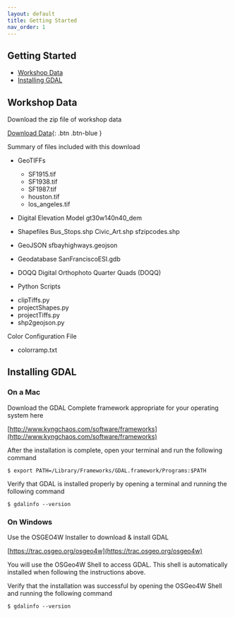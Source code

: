 ```yaml
---
layout: default
title: Getting Started
nav_order: 1
---
```


## Getting Started

* [Workshop Data](#workshop-data)
* [Installing GDAL](#installing-gdal)

## Workshop Data

Download the zip file of workshop data

[Download Data](../data/us-national-parks.geojson){: .btn .btn-blue }

Summary of files included with this download

* GeoTIFFs
  - SF1915.tif
  - SF1938.tif
  - SF1987.tif
  - houston.tif
  - los_angeles.tif

* Digital Elevation Model
  gt30w140n40_dem

* Shapefiles
  Bus_Stops.shp
  Civic_Art.shp
  sfzipcodes.shp

* GeoJSON
  sfbayhighways.geojson

 * Geodatabase
 SanFranciscoESI.gdb

 * DOQQ
 Digital Orthophoto Quarter Quads (DOQQ)
 
 * Python Scripts
- clipTiffs.py
- projectShapes.py
- projectTiffs.py
- shp2geojson.py

Color Configuration File
- colorramp.txt

</details>

## Installing GDAL

### On a Mac

Download the GDAL Complete framework appropriate for your operating system here

[http://www.kyngchaos.com/software/frameworks](http://www.kyngchaos.com/software/frameworks)

After the installation is complete, open your terminal and run the following command

 ```
 $ export PATH=/Library/Frameworks/GDAL.framework/Programs:$PATH
 ```

Verify that GDAL is installed properly by opening a terminal and running the following command

```
$ gdalinfo --version
```

### On Windows



Use the OSGEO4W Installer to download & install GDAL

[https://trac.osgeo.org/osgeo4w](https://trac.osgeo.org/osgeo4w)

You will use the OSGeo4W Shell to access GDAL. This shell is automatically installed when following the instructions above. 

Verify that the installation was successful by opening the OSGeo4W Shell and running the following command

```
$ gdalinfo --version
```
